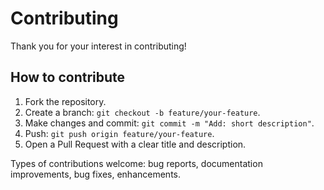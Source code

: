 # Contributing

Thank you for your interest in contributing!

## How to contribute
1. Fork the repository.
2. Create a branch: `git checkout -b feature/your-feature`.
3. Make changes and commit: `git commit -m "Add: short description"`.
4. Push: `git push origin feature/your-feature`.
5. Open a Pull Request with a clear title and description.

Types of contributions welcome: bug reports, documentation improvements, bug fixes, enhancements.
